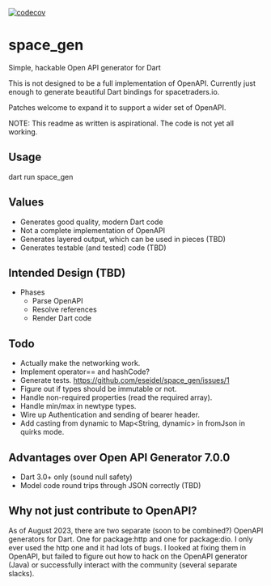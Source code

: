 [![codecov](https://codecov.io/gh/eseidel/space_gen/graph/badge.svg?token=nOnPSYpPXi)](https://codecov.io/gh/eseidel/space_gen)

# space_gen
Simple, hackable Open API generator for Dart

This is not designed to be a full implementation of OpenAPI.  Currently
just enough to generate beautiful Dart bindings for spacetraders.io.

Patches welcome to expand it to support a wider set of OpenAPI.

NOTE: This readme as written is aspirational.  The code is not yet all working.

## Usage

dart run space_gen

## Values
* Generates good quality, modern Dart code
* Not a complete implementation of OpenAPI
* Generates layered output, which can be used in pieces (TBD)
* Generates testable (and tested) code (TBD)

## Intended Design (TBD)
- Phases
  - Parse OpenAPI
  - Resolve references
  - Render Dart code

## Todo
* Actually make the networking work.
* Implement operator== and hashCode?
* Generate tests. https://github.com/eseidel/space_gen/issues/1
* Figure out if types should be immutable or not.
* Handle non-required properties (read the required array).
* Handle min/max in newtype types.
* Wire up Authentication and sending of bearer header.
* Add casting from dynamic to Map<String, dynamic> in fromJson in quirks mode.

## Advantages over Open API Generator 7.0.0
* Dart 3.0+ only (sound null safety)
* Model code round trips through JSON correctly (TBD)

## Why not just contribute to OpenAPI?

As of August 2023, there are two separate (soon to be combined?) OpenAPI
generators for Dart.  One for package:http and one for package:dio.  I only
ever used the http one and it had lots of bugs.  I looked at fixing them
in OpenAPI, but failed to figure out how to hack on the OpenAPI generator
(Java) or successfully interact with the community (several separate slacks).